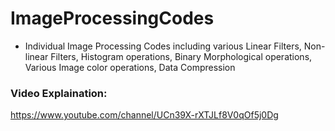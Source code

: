 # ImageProcessingCodes
- Individual Image Processing Codes including various Linear Filters, Non-linear Filters, Histogram operations, Binary Morphological operations, Various Image color operations, Data Compression

### Video Explaination:
https://www.youtube.com/channel/UCn39X-rXTJLf8V0qOf5j0Dg

